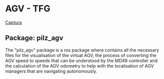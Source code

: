 # AGV - TFG

[Captura](https://github.com/Alex-Howroyd/AHQ_AGV/assets/78865372/5741ce63-ee77-4956-8020-c84e3c58f538)

## Package: pilz_agv
The "pilz_agv" package is a ros package where contains all the necessary files for the visualisation of the virtual AGV, the process of converting the AGV speed to speeds that can be understood by the MD49 controller and the calculation of the AGV odometry to help with the localisation of AGV managers that are navigating autonomously.
